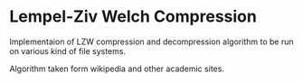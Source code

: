 # Lempel-Ziv Welch Compression

Implementaion of LZW compression and decompression algorithm to be run on various kind of file systems. 

Algorithm taken form wikipedia and other academic sites.
